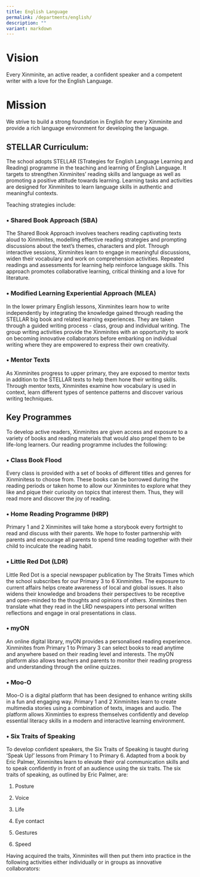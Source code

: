 ```yaml
---
title: English Language
permalink: /departments/english/
description: ""
variant: markdown
---
```

# Vision
Every Xinminite, an active reader, a confident speaker and a competent writer with a love for the English Language.

# Mission
We strive to build a strong foundation in English for every Xinminite and provide a rich language environment for developing the language.

## STELLAR Curriculum:
The school adopts STELLAR (STrategies for English Language Learning and Reading) programme in the teaching and learning of English Language.  It targets to strengthen Xinminites’ reading skills and language as well as promoting a positive attitude towards learning.  Learning tasks and activities are designed for Xinminites to learn language skills in authentic and meaningful contexts. 

Teaching strategies include:
### •	Shared Book Approach (SBA)
The Shared Book Approach involves teachers reading captivating texts aloud to Xinminites, modelling effective reading strategies and prompting discussions about the text’s themes, characters and plot.  Through interactive sessions, Xinminites learn to engage in meaningful discussions, widen their vocabulary and work on comprehension activities. Repeated readings and assessments for learning help reinforce language skills.  This approach promotes collaborative learning, critical thinking and a love for literature. 

### •	Modified Learning Experiential Approach (MLEA)
In the lower primary English lessons, Xinminites learn how to write independently by integrating the knowledge gained through reading the STELLAR big book and related learning experiences. They are taken through a guided writing process - class, group and individual writing. The group writing activities provide the Xinminites with an opportunity to work on becoming innovative collaborators before embarking on individual writing where they are empowered to express their own creativity.

### • Mentor Texts
As Xinminites progress to upper primary, they are exposed to mentor texts in addition to the STELLAR texts to help them hone their writing skills. Through mentor texts, Xinminites examine how vocabulary is used in context, learn different types of sentence patterns and discover various writing techniques.

## Key Programmes 
To develop active readers, Xinminites are given access and exposure to a variety of books and reading materials that would also propel them to be life-long learners. Our reading programme includes the following:

### • Class Book Flood
Every class is provided with a set of books of different titles and genres for Xinminitess to choose from. These books can be borrowed during the reading periods or taken home to allow our Xinminites to explore what they like and pique their curiosity on topics that interest them. Thus, they will read more and discover the joy of reading.

### • Home Reading Programme (HRP)

Primary 1 and 2 Xinminites will take home a storybook every fortnight to read and discuss with their parents. We hope to foster partnership with parents and encourage all parents to spend time reading together with their child to inculcate the reading habit.

### • Little Red Dot (LDR)

Little Red Dot is a special newspaper publication by The Straits Times which the school subscribes for our Primary 3 to 6 Xinminites. The exposure to current affairs helps create awareness of local and global issues. It also widens their knowledge and broadens their perspectives to be receptive and open-minded to the thoughts and opinions of others. Xinminites then translate what they read in the LRD newspapers into personal written reflections and engage in oral presentations in class.

### • myON

An online digital library, myON provides a personalised reading experience. Xinminites from Primary 1 to Primary 3 can select books to read anytime and anywhere based on their reading level and interests. The myON platform also allows teachers and parents to monitor their reading progress and understanding through the online quizzes.

### • Moo-O

Moo-O is a digital platform that has been designed to enhance writing skills in a fun and engaging way.  Primary 1 and 2 Xinminites learn to create multimedia stories using a combination of texts, images and audio.  The platform allows Xinminties to express themselves confidently and develop essential literacy skills in a modern and interactive learning environment.

### • Six Traits of Speaking

To develop confident speakers, the Six Traits of Speaking is taught during ‘Speak Up!’ lessons from Primary 1 to Primary 6. Adapted from a book by Eric Palmer, Xinminites learn to elevate their oral communication skills and to speak confidently in front of an audience using the six traits. 
The six traits of speaking, as outlined by Eric Palmer, are:

1.	Posture

3.	Voice
4.	Life
5.	Eye contact
6.	Gestures
7.	Speed

Having acquired the traits, Xinminites will then put them into practice in the following activities either individually or in groups as innovative collaborators:
